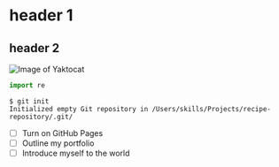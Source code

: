 # header 1

## header 2
  
  ![Image of Yaktocat](https://octodex.github.com/images/yaktocat.png)
  
  ``` python
import re
```
  
  ```
$ git init
Initialized empty Git repository in /Users/skills/Projects/recipe-repository/.git/
```
- [ ] Turn on GitHub Pages
- [ ] Outline my portfolio
- [ ] Introduce myself to the world

